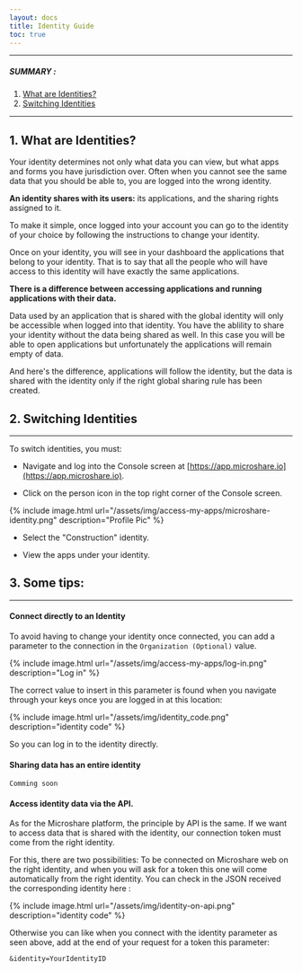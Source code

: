 ```yaml
---
layout: docs
title: Identity Guide
toc: true
---
```


---------------------------------------

##### SUMMARY : 
1. [What are Identities?](./#1-what-are-identities)
2. [Switching Identities](./#1-switching-identities)

---------------------------------------
## 1. What are Identities?

Your identity determines not only what data you can view, but what apps and forms you have jurisdiction over. Often when you cannot see the same data that you should be able to, you are logged into the wrong identity.


**An identity shares with its users:** its applications, and the sharing rights assigned to it.

To make it simple, once logged into your account you can go to the identity of your choice by following the instructions to change your identity. 

Once on your identity, you will see in your dashboard the applications that belong to your identity. That is to say that all the people who will have access to this identity will have exactly the same applications. 

**There is a difference between accessing applications and running applications with their data.**

Data used by an application that is shared with the global identity will only be accessible when logged into that identity. You have the ablility to share  your identity without the data being shared as well. In this case you will be able to open applications but unfortunately the applications will remain empty of data.

And here's the difference, applications will follow the identity, but the data is shared with the identity only if the right global sharing rule has been created.


## 2. Switching Identities
---------------------------------------

To switch identities, you must:
* Navigate and log into the Console screen at [https://app.microshare.io](https://app.microshare.io).

* Click on the person icon in the top right corner of the Console screen.

{% include image.html url="/assets/img/access-my-apps/microshare-identity.png" description="Profile Pic" %}

* Select the "Construction" identity.

* View the apps under your identity.

## 3. Some tips: 
---------------------------------------

####  Connect directly to an Identity

To avoid having to change your identity once connected, you can add a parameter to the connection in the `Organization (Optional)` value.

{% include image.html url="/assets/img/access-my-apps/log-in.png" description="Log in" %}

The correct value to insert in this parameter is found when you navigate through your keys once you are logged in at this location: 

{% include image.html url="/assets/img/identity_code.png" description="identity code" %}

So you can log in to the identity directly.

####  Sharing data has an entire identity

`Comming soon`

####  Access identity data via the API.

As for the Microshare platform, the principle by API is the same. If we want to access data that is shared with the identity, our connection token must come from the right identity. 

For this, there are two possibilities: 
To be connected on Microshare web on the right identity, and when you will ask for a token this one will come automatically from the right identity. You can check in the JSON received the corresponding identity here : 

{% include image.html url="/assets/img/identity-on-api.png" description="identity code" %}

Otherwise you can like when you connect with the identity parameter as seen above, add at the end of your request for a token this parameter: 

`&identity=YourIdentityID`


